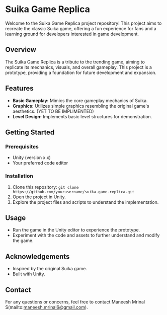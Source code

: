 # Suika Game Replica

Welcome to the Suika Game Replica project repository! This project aims to recreate the classic Suika game, offering a fun experience for fans and a learning ground for developers interested in game development.

## Overview

The Suika Game Replica is a tribute to the trending game, aiming to replicate its mechanics, visuals, and overall gameplay. This project is a prototype, providing a foundation for future development and expansion.

## Features

- **Basic Gameplay:** Mimics the core gameplay mechanics of Suika.
- **Graphics:** Utilizes simple graphics resembling the original game's aesthetics. (YET TO BE IMPLIMENTED)
- **Level Design:** Implements basic level structures for demonstration.

## Getting Started

### Prerequisites

- Unity (version x.x)
- Your preferred code editor

### Installation

1. Clone this repository: `git clone https://github.com/yourusername/suika-game-replica.git`
2. Open the project in Unity.
3. Explore the project files and scripts to understand the implementation.

## Usage

- Run the game in the Unity editor to experience the prototype.
- Experiment with the code and assets to further understand and modify the game.

## Acknowledgements

- Inspired by the original Suika game.
- Built with Unity.

## Contact

For any questions or concerns, feel free to contact Maneesh Mrinal S(mailto:maneesh.mrinal6@gmail.com).
